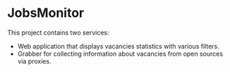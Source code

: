 # JobsMonitor

This project contains two services:
* Web application that displays vacancies statistics with various filters.
* Grabber for collecting information about vacancies from open sources via proxies.
